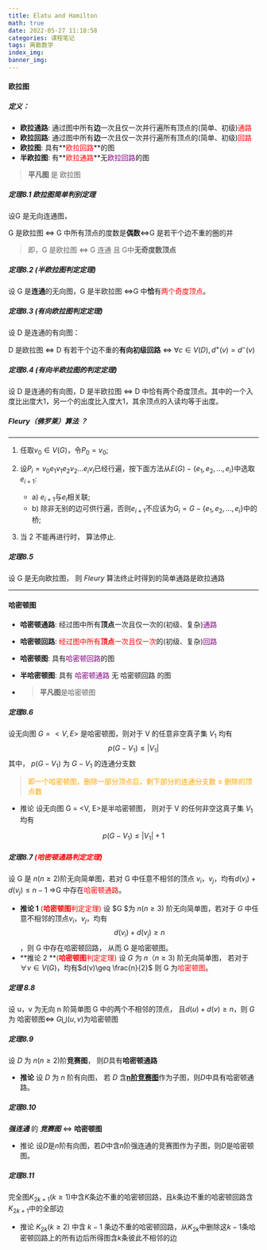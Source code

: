 ```yaml
---
title: Elatu and Hamilton
math: true
date: 2022-05-27 11:18:58
categories: 课程笔记
tags: 离散数学
index_img:
banner_img:
---
```


#### 欧拉图
##### 定义：
+ **欧拉通路**: 通过图中所有**边**一次且仅一次并行遍所有顶点的(简单、初级)<span style="color: red; ">通路</span>
+ **欧拉回路**: 通过图中所有**边**一次且仅一次并行遍所有顶点的(简单、初级)<span style="color: red; ">回路</span>
+ **欧拉图**: 具有**<span style="color: red; ">欧拉回路</span>**的图
+ **半欧拉图**: 有**<span style="color: red; ">欧拉通路</span>**无<span style="color: purple; ">欧拉回路</span>的图

> **平凡图** 是 欧拉图




##### 定理8.1  欧拉图简单判别定理

设G 是无向连通图，

G 是欧拉图 $\iff$ G 中所有顶点的度数是**偶数**$\iff$G 是若干个边不重的圈的并

> 即，G 是欧拉图 $\iff$ G 连通 且 G中**无奇度数顶点** 



##### 定理8.2  (半欧拉图判定定理)

设 G 是**连通**的无向图，G 是半欧拉图 $\iff$G 中**恰**有<span style="color: red; ">两个奇度顶点</span>。

##### 定理8.3  (有向欧拉图判定定理)

设 D 是连通的有向图：

D 是欧拉图 $\iff$ D 有若干个边不重的**有向初级回路** $\iff$ $\forall c \in V(D),    d^+(v) = d^-(v)$



##### 定理8.4  (有向半欧拉图的判定定理)

设 D 是连通的有向图，D 是半欧拉图 $\iff$ D 中恰有两个奇度顶点。<span size = 2 color = blue>其中的一个入度比出度大1，另一个的出度比入度大1，其余顶点的入读均等于出度。</span>



##### $Fleury$（佛罗莱）算法  ？

---- -----

1. 任取$v_0 \in V(G)$，令$P_0 = v_0$;

2. 设$P_i = v_0e_1v_1e_2v_2...e_iv_i$已经行遍，按下面方法从$E(G) - \{e_1,e_2,...,e_i\}$中选取$e_{i + 1}$:
   + a) $e_{i + 1}$与$e_i$相关联;
   + b) 除非无别的边可供行遍，否则$e_{i + 1}$不应该为$G_i = G - \{e_1,e_2,...,e_i\}$中的桥;

3. 当 2 不能再进行时， 算法停止.




##### 定理8.5

设 G 是无向欧拉图， 则 $Fleury$ 算法终止时得到的简单通路是欧拉通路



-----


#### 哈密顿图

+ **哈密顿通路**: 经过图中所有**顶点**一次且仅一次的(初级、复杂)<span style="color: purple; ">通路</span>

+ **哈密顿回路**: <span style="color: red; ">经过图中所有**顶点**一次且仅一次</span>的(初级、复杂)<span style="color: purple; ">回路</span>

+ **哈密顿图**: 具有<span style="color: purple; ">哈密顿回路</span>的图

+ **半哈密顿图**: 具有 <span style="color: purple; ">哈密顿通路</span> 无 <span color = green>哈密顿回路</span> 的图

+ > **平凡图**是哈密顿图



##### 定理8.6  

设无向图 $G = <V, E>$ 是哈密顿图，则对于 V 的任意非空真子集  $V_1$ 均有  
$$
p(G - V_1) \le |V_1|
$$
其中， $p(G - V_1)$ 为 $G - V_1$ 的连通分支数

> <span style="color: orange; ">即一个哈密顿图，删除一部分顶点后，剩下部分的连通分支数  $\leq$ 删除的顶点数 </span>

+ 推论 
  设无向图 G = <V, E>是半哈密顿图， 则对于 V 的任何非空这真子集  $V_1$ 均有 

$$
p(G - V_1) \leq | V_1 | + 1
$$



##### 定理8.7  <span style="color: red; ">(**哈密顿通路**判定定理)</span>

设 G 是 $n(n \geq 2)$阶无向简单图，若对 G 中任意不相邻的顶点 $v_i， v_j$，均有$d(v_i) + d(v_j) \leq n - 1$ $\Longrightarrow$G 中存在<span style="color: red; ">哈密顿通路</span>。
+ **推论 1** <span style="color: red; ">(**哈密顿图**判定定理)</span>
设 $G $为 $n(n \geq 3)$ 阶无向简单图，若对于 $G$ 中任意不相邻的顶点$v_i，v_j$，均有 $$d(v_i) + d(v_j) \geq n$$ ，则 G 中存在<span color=red>哈密顿回路</span>， 从而 G 是哈密顿图。
+ **推论 2 **<span style="color: red; ">(**哈密顿图**判定定理)</span>
设 $G$ 为 $n（n \geq 3)$ 阶无向简单图， 若对于
$\forall v \in V(G)$，均有$d(v)\geq \frac{n}{2}$
则 G 为<span style="color: red; ">哈密顿图</span>。



##### 定理 8.8

设 u，v 为无向 n 阶简单图 G 中的两个不相邻的顶点， 且$d(u)+d(v)\geq n$，则 $G$ 为 哈密顿图$\iff$ $G \bigcup(u,v)$为哈密顿图




##### 定理8.9 
设 $D$ 为 $n (n \geq 2)$阶**竞赛图**， 则$D$具有**哈密顿通路**
+ **推论**
设 $D$ 为 $n$ 阶有向图， 若 $D$ 含<u>**n阶竞赛图**</u>作为子图，则$D$中具有哈密顿通路。




##### 定理8.10
***强连通***  的 ***竞赛图*** $\iff$ **哈密顿图**

+ 推论
  设$D$是$n$阶有向图，若$D$中含$n$阶强连通的竞赛图作为子图，则$D$是哈密顿图。




##### 定理8.11
完全图$K_{2k+1}(k\geq1)$中含$K$条边不重的哈密顿回路，且$k$条边不重的哈密顿回路含$K_{2k+1}$中的全部边
+ 推论
  $K_{2k}(k\geq2)$ 中含 $k-1$ 条边不重的哈密顿回路，从$K_{2k}$中删除这$k-1$条哈密顿回路上的所有边后所得图含$k$条彼此不相邻的边


